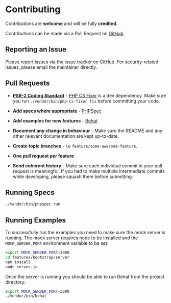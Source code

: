 # Contributing

Contributions are **welcome** and will be fully **credited**.

Contributions can be made via a Pull Request on [GitHub](https://github.com/mike182uk/paypal-ipn-listener).

## Reporting an Issue

Please report issues via the issue tracker on [GitHub](https://github.com/mike182uk/paypal-ipn-listener). For security-related issues, please email the maintainer directly.

## Pull Requests

- **[PSR-2 Coding Standard](https://github.com/php-fig/fig-standards/blob/master/accepted/PSR-2-coding-style-guide.md)** - [PHP CS Fixer](https://github.com/FriendsOfPHP/PHP-CS-Fixer) is a dev dependency. Make sure you run `./vendor/bin/php-cs-fixer fix` before committing your code.

- **Add specs where appropriate** - [PHPSpec](http://www.phpspec.net/en/latest/)

- **Add examples for new features** - [Behat](http://docs.behat.org/en/v3.0/)

- **Document any change in behaviour** - Make sure the README and any other relevant documentation are kept up-to-date.

- **Create topic branches** - i.e `feature/some-awesome-feature`.

- **One pull request per feature**

- **Send coherent history** - Make sure each individual commit in your pull request is meaningful. If you had to make multiple intermediate commits while developing, please squash them before submitting.

## Running Specs

```bash
./vendor/bin/phpspec run
```

## Running Examples

To successfully run the examples you need to make sure the mock server is running. The mock server requires node to be installed and the `MOCK_SERVER_PORT` environment variable to be set:

```bash
export MOCK_SERVER_PORT=3000
cd features/bootstrap/server
npm install
node server.js
```

Once the server is running you should be able to run Behat from the project directory:

```bash
export MOCK_SERVER_PORT=3000 
./vendor/bin/behat
```
